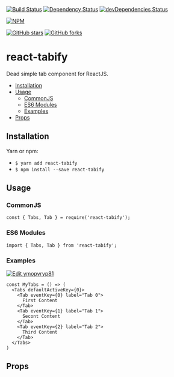 [![Build Status](https://travis-ci.org/mikechabot/react-tabify.svg?branch=master)](https://travis-ci.org/mikechabot/react-tabify)
[![Dependency Status](https://david-dm.org/mikechabot/react-tabify.svg)](https://david-dm.org/mikechabot/react-tabify)
[![devDependencies Status](https://david-dm.org/mikechabot/react-tabify/dev-status.svg)](https://david-dm.org/mikechabot/react-tabify?type=dev)

[![NPM](https://nodei.co/npm/react-tabify.png)](https://nodei.co/npm/react-tabify/)

[![GitHub stars](https://img.shields.io/github/stars/mikechabot/react-tabify.svg?style=social&label=Star)](https://github.com/mikechabot/react-tabify)
[![GitHub forks](https://img.shields.io/github/forks/mikechabot/react-tabify.svg?style=social&label=Fork)](https://github.com/mikechabot/react-tabify)

# react-tabify

Dead simple tab component for ReactJS.

- [Installation](#installation)
- [Usage](#usage)
  - [CommonJS](#commonjs)
  - [ES6 Modules](#es6-modules)
  - [Examples](#examples)
- [Props](#props)


## <a name="react-tabify#installation">Installation</a>

Yarn or npm:

* `$ yarn add react-tabify`
* `$ npm install --save react-tabify`

## <a name="react-tabifyy#usage">Usage</a>

### <a name="react-tabifyy#commonjs">CommonJS</a>

    const { Tabs, Tab } = require('react-tabify');

### <a name="react-tabifyy#es6-modules">ES6 Modules</a>

    import { Tabs, Tab } from 'react-tabify';
    
### <a name="react-tabifyy#examples">Examples</a>

[![Edit ymopvryp81](https://codesandbox.io/static/img/play-codesandbox.svg)](https://codesandbox.io/s/ymopvryp81)

    const MyTabs = () => (
      <Tabs defaultActiveKey={0}>
        <Tab eventKey={0} label="Tab 0">
          First Content
        </Tab>
        <Tab eventKey={1} label="Tab 1">
          Secont Content
        </Tab>
        <Tab eventKey={2} label="Tab 2">
          Third Content
        </Tab>
      </Tabs>
    )


## <a name="react-tabifyy#props">Props</a>
